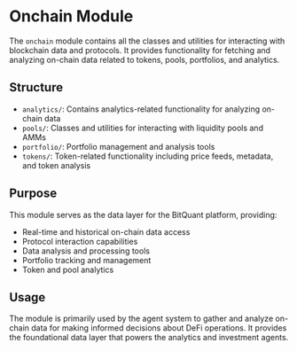 # Onchain Module

The `onchain` module contains all the classes and utilities for interacting with blockchain data and protocols. It provides functionality for fetching and analyzing on-chain data related to tokens, pools, portfolios, and analytics.

## Structure

- `analytics/`: Contains analytics-related functionality for analyzing on-chain data
- `pools/`: Classes and utilities for interacting with liquidity pools and AMMs
- `portfolio/`: Portfolio management and analysis tools
- `tokens/`: Token-related functionality including price feeds, metadata, and token analysis

## Purpose

This module serves as the data layer for the BitQuant platform, providing:
- Real-time and historical on-chain data access
- Protocol interaction capabilities
- Data analysis and processing tools
- Portfolio tracking and management
- Token and pool analytics

## Usage

The module is primarily used by the agent system to gather and analyze on-chain data for making informed decisions about DeFi operations. It provides the foundational data layer that powers the analytics and investment agents. 